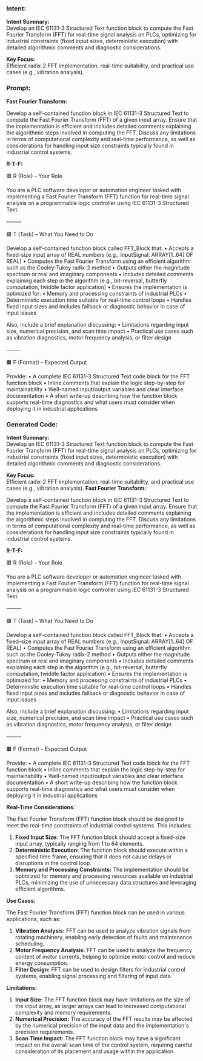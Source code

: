 ### Intent:
**Intent Summary:**  
Develop an IEC 61131-3 Structured Text function block to compute the Fast Fourier Transform (FFT) for real-time signal analysis on PLCs, optimizing for industrial constraints (fixed input sizes, deterministic execution) with detailed algorithmic comments and diagnostic considerations.  

**Key Focus:**  
Efficient radix-2 FFT implementation, real-time suitability, and practical use cases (e.g., vibration analysis).

### Prompt:
**Fast Fourier Transform:**

Develop a self-contained function block in IEC 61131-3 Structured Text to compute the Fast Fourier Transform (FFT) of a given input array. Ensure that the implementation is efficient and includes detailed comments explaining the algorithmic steps involved in computing the FFT. Discuss any limitations in terms of computational complexity and real-time performance, as well as considerations for handling input size constraints typically found in industrial control systems.

**R-T-F:**

🟥 R (Role) – Your Role

You are a PLC software developer or automation engineer tasked with implementing a Fast Fourier Transform (FFT) function for real-time signal analysis on a programmable logic controller using IEC 61131-3 Structured Text.

⸻

🟩 T (Task) – What You Need to Do

Develop a self-contained function block called FFT_Block that:
	•	Accepts a fixed-size input array of REAL numbers (e.g., InputSignal: ARRAY[1..64] OF REAL)
	•	Computes the Fast Fourier Transform using an efficient algorithm such as the Cooley-Tukey radix-2 method
	•	Outputs either the magnitude spectrum or real and imaginary components
	•	Includes detailed comments explaining each step in the algorithm (e.g., bit-reversal, butterfly computation, twiddle factor application)
	•	Ensures the implementation is optimized for:
	•	Memory and processing constraints of industrial PLCs
	•	Deterministic execution time suitable for real-time control loops
	•	Handles fixed input sizes and includes fallback or diagnostic behavior in case of input issues

Also, include a brief explanation discussing:
	•	Limitations regarding input size, numerical precision, and scan time impact
	•	Practical use cases such as vibration diagnostics, motor frequency analysis, or filter design

⸻

🟧 F (Format) – Expected Output

Provide:
	•	A complete IEC 61131-3 Structured Text code block for the FFT function block
	•	Inline comments that explain the logic step-by-step for maintainability
	•	Well-named input/output variables and clear interface documentation
	•	A short write-up describing how the function block supports real-time diagnostics and what users must consider when deploying it in industrial applications

### Generated Code:
**Intent Summary:**  
Develop an IEC 61131-3 Structured Text function block to compute the Fast Fourier Transform (FFT) for real-time signal analysis on PLCs, optimizing for industrial constraints (fixed input sizes, deterministic execution) with detailed algorithmic comments and diagnostic considerations.  

**Key Focus:**  
Efficient radix-2 FFT implementation, real-time suitability, and practical use cases (e.g., vibration analysis).
**Fast Fourier Transform:**

Develop a self-contained function block in IEC 61131-3 Structured Text to compute the Fast Fourier Transform (FFT) of a given input array. Ensure that the implementation is efficient and includes detailed comments explaining the algorithmic steps involved in computing the FFT. Discuss any limitations in terms of computational complexity and real-time performance, as well as considerations for handling input size constraints typically found in industrial control systems.

**R-T-F:**

🟥 R (Role) – Your Role

You are a PLC software developer or automation engineer tasked with implementing a Fast Fourier Transform (FFT) function for real-time signal analysis on a programmable logic controller using IEC 61131-3 Structured Text.

⸻

🟩 T (Task) – What You Need to Do

Develop a self-contained function block called FFT_Block that:
	•	Accepts a fixed-size input array of REAL numbers (e.g., InputSignal: ARRAY[1..64] OF REAL)
	•	Computes the Fast Fourier Transform using an efficient algorithm such as the Cooley-Tukey radix-2 method
	•	Outputs either the magnitude spectrum or real and imaginary components
	•	Includes detailed comments explaining each step in the algorithm (e.g., bit-reversal, butterfly computation, twiddle factor application)
	•	Ensures the implementation is optimized for:
	•	Memory and processing constraints of industrial PLCs
	•	Deterministic execution time suitable for real-time control loops
	•	Handles fixed input sizes and includes fallback or diagnostic behavior in case of input issues

Also, include a brief explanation discussing:
	•	Limitations regarding input size, numerical precision, and scan time impact
	•	Practical use cases such as vibration diagnostics, motor frequency analysis, or filter design

⸻

🟧 F (Format) – Expected Output

Provide:
	•	A complete IEC 61131-3 Structured Text code block for the FFT function block
	•	Inline comments that explain the logic step-by-step for maintainability
	•	Well-named input/output variables and clear interface documentation
	•	A short write-up describing how the function block supports real-time diagnostics and what users must consider when deploying it in industrial applications

**Real-Time Considerations:**

The Fast Fourier Transform (FFT) function block should be designed to meet the real-time constraints of industrial control systems. This includes:

1. **Fixed Input Size:** The FFT function block should accept a fixed-size input array, typically ranging from 1 to 64 elements.
2. **Deterministic Execution:** The function block should execute within a specified time frame, ensuring that it does not cause delays or disruptions in the control loop.
3. **Memory and Processing Constraints:** The implementation should be optimized for memory and processing resources available on industrial PLCs, minimizing the use of unnecessary data structures and leveraging efficient algorithms.

**Use Cases:**

The Fast Fourier Transform (FFT) function block can be used in various applications, such as:

1. **Vibration Analysis:** FFT can be used to analyze vibration signals from rotating machinery, enabling early detection of faults and maintenance scheduling.
2. **Motor Frequency Analysis:** FFT can be used to analyze the frequency content of motor currents, helping to optimize motor control and reduce energy consumption.
3. **Filter Design:** FFT can be used to design filters for industrial control systems, enabling signal processing and filtering of input data.

**Limitations:**

1. **Input Size:** The FFT function block may have limitations on the size of the input array, as larger arrays can lead to increased computational complexity and memory requirements.
2. **Numerical Precision:** The accuracy of the FFT results may be affected by the numerical precision of the input data and the implementation's precision requirements.
3. **Scan Time Impact:** The FFT function block may have a significant impact on the overall scan time of the control system, requiring careful consideration of its placement and usage within the application.
